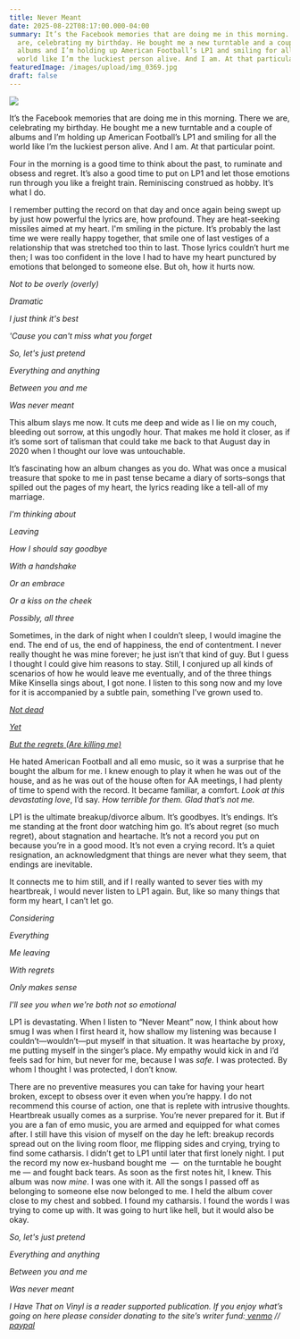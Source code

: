 ```yaml
---
title: Never Meant
date: 2025-08-22T08:17:00.000-04:00
summary: It’s the Facebook memories that are doing me in this morning. There we
  are, celebrating my birthday. He bought me a new turntable and a couple of
  albums and I’m holding up American Football’s LP1 and smiling for all the
  world like I’m the luckiest person alive. And I am. At that particular point.
featuredImage: /images/upload/img_0369.jpg
draft: false
---
```

![](/images/upload/img_0369.jpg)

It’s the Facebook memories that are doing me in this morning. There we are, celebrating my birthday. He bought me a new turntable and a couple of albums and I’m holding up American Football’s LP1 and smiling for all the world like I’m the luckiest person alive. And I am. At that particular point.

Four in the morning is a good time to think about the past, to ruminate and obsess and regret. It’s also a good time to put on LP1 and let those emotions run through you like a freight train. Reminiscing construed as hobby. It’s what I do. 

I remember putting the record on that day and once again being swept up by just how powerful the lyrics are, how profound. They are heat-seeking missiles aimed at my heart. I'm smiling in the picture. It’s probably the last time we were really happy together, that smile one of last vestiges of a relationship that was stretched too thin to last. Those lyrics couldn’t hurt me then; I was too confident in the love I had to have my heart punctured by emotions that belonged to someone else. But oh, how it hurts now.

*Not to be overly (overly)*

*Dramatic*

*I just think it's best*

*'Cause you can't miss what you forget*

*So, let's just pretend*

*Everything and anything*

*Between you and me*

*Was never meant*

This album slays me now. It cuts me deep and wide as I lie on my couch, bleeding out sorrow, at this ungodly hour. That makes me hold it closer, as if it’s some sort of talisman that could take me back to that August day in 2020 when I thought our love was untouchable. 

It’s fascinating how an album changes as you do. What was once a musical treasure that spoke to me in past tense became a diary of sorts–songs that spilled out the pages of my heart, the lyrics reading like a tell-all of my marriage. 

*I'm thinking about*

*Leaving*

*How I should say goodbye*

*With a handshake*

*Or an embrace*

*Or a kiss on the cheek*

*Possibly, all three*

Sometimes, in the dark of night when I couldn’t sleep, I would imagine the end. The end of us, the end of happiness, the end of contentment. I never really thought he was mine forever; he just isn’t that kind of guy. But I guess I thought I could give him reasons to stay. Still, I conjured up all kinds of scenarios of how he would leave me eventually, and of the three things Mike Kinsella sings about, I got none. I listen to this song now and my love for it is accompanied by a subtle pain, something I’ve grown used to.

*[Not dead](https://genius.com/22186875/American-football-but-the-regrets-are-killing-me/Not-dead-yet-but-the-regrets-are-killing-me-but-the-regrets-are-killing-me-but-the-regrets-are-killing-me-but-the-regrets)*

*[Yet](https://genius.com/22186875/American-football-but-the-regrets-are-killing-me/Not-dead-yet-but-the-regrets-are-killing-me-but-the-regrets-are-killing-me-but-the-regrets-are-killing-me-but-the-regrets)*

*[But the regrets (Are killing me)](https://genius.com/22186875/American-football-but-the-regrets-are-killing-me/Not-dead-yet-but-the-regrets-are-killing-me-but-the-regrets-are-killing-me-but-the-regrets-are-killing-me-but-the-regrets)*

He hated American Football and all emo music, so it was a surprise that he bought the album for me. I knew enough to play it when he was out of the house, and as he was out of the house often for AA meetings, I had plenty of time to spend with the record. It became familiar, a comfort. *Look at this devastating love*, I’d say. *How terrible for them. Glad that’s not me.*

LP1 is the ultimate breakup/divorce album. It’s goodbyes. It’s endings. It’s me standing at the front door watching him go. It’s about regret (so much regret), about stagnation and heartache. It’s not a record you put on because you’re in a good mood. It’s not even a crying record. It’s a quiet resignation, an acknowledgment that things are never what they seem, that endings are inevitable. 

It connects me to him still, and if I really wanted to sever ties with my heartbreak, I would never listen to LP1 again. But, like so many things that form my heart, I can’t let go.

*Considering*

*Everything*

*Me leaving*

*With regrets*

*Only makes sense*

*I'll see you when we're both not so emotional*

LP1 is devastating. When I listen to “Never Meant” now, I think about how smug I was when I first heard it, how shallow my listening was because I couldn’t—wouldn’t—put myself in that situation. It was heartache by proxy, me putting myself in the singer’s place. My empathy would kick in and I’d feels sad for him, but never for me, because I was *safe*. I was protected. By whom I thought I was protected, I don’t know. 

There are no preventive measures you can take for having your heart broken, except to obsess over it even when you’re happy. I do not recommend this course of action, one that is replete with intrusive thoughts. Heartbreak usually comes as a surprise. You’re never prepared for it. But if you are a fan of emo music, you are armed and equipped for what comes after. I still have this vision of myself on the day he left: breakup records spread out on the living room floor, me flipping sides and crying, trying to find some catharsis. I didn’t get to LP1 until later that first lonely night. I put the record my now ex-husband bought me  —  on the turntable he bought me — and fought back tears. As soon as the first notes hit, I knew. This album was now *mine*. I was one with it. All the songs I passed off as belonging to someone else now belonged to me. I held the album cover close to my chest and sobbed. I found my catharsis. I found the words I was trying to come up with. It was going to hurt like hell, but it would also be okay.

*So, let's just pretend*

*Everything and anything*

*Between you and me*

*Was never meant*



*I Have That on Vinyl is a reader supported publication. If you enjoy what’s going on here please consider donating to the site’s writer fund:[ venmo](https://account.venmo.com/u/Michele-Catalano2659) //[ paypal](https://www.paypal.com/paypalme/goingitaloneny?country.x=US&locale.x=en_US)*
